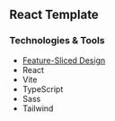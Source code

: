 ## React Template 


### Technologies & Tools

- <a href="https://feature-sliced.design">Feature-Sliced Design</a>
- React
- Vite
- TypeScript
- Sass
- Tailwind
